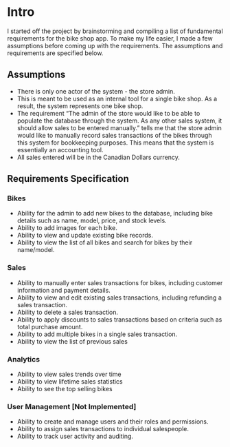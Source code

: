 # Intro
I started off the project by brainstorming and compiling a list of fundamental requirements for the bike shop app. To make my life easier, I made a few assumptions before coming up with the requirements. The assumptions and requirements are specified below.

## Assumptions 
* There is only one actor of the system - the store admin.
* This is meant to be used as an internal tool for a single bike shop. As a result, the system represents one bike shop.
* The requirement “The admin of the store would like to be able to populate the database through the system. As any other sales system, it should allow sales to be entered manually.” tells me that the store admin would like to manually record sales transactions of the bikes through this system for bookkeeping purposes. This means that the system is essentially an accounting tool.
* All sales entered will be in the Canadian Dollars currency.

## Requirements Specification
### Bikes
* Ability for the admin to add new bikes to the database, including bike details such as name, model, price, and stock levels.
* Ability to add images for each bike.
* Ability to view and update existing bike records.
* Ability to view the list of all bikes and search for bikes by their name/model.

### Sales
* Ability to manually enter sales transactions for bikes, including customer information and payment details.
* Ability to view and edit existing sales transactions, including refunding a sales transaction.
* Ability to delete a sales transaction.
* Ability to apply discounts to sales transactions based on criteria such as total purchase amount.
* Ability to add multiple bikes in a single sales transaction.
* Ability to view the list of previous sales

### Analytics
* Ability to view sales trends over time
* Ability to view lifetime sales statistics
* Ability to see the top selling bikes

### User Management [Not Implemented]
* Ability to create and manage users and their roles and permissions.
* Ability to assign sales transactions to individual salespeople.
* Ability to track user activity and auditing.
